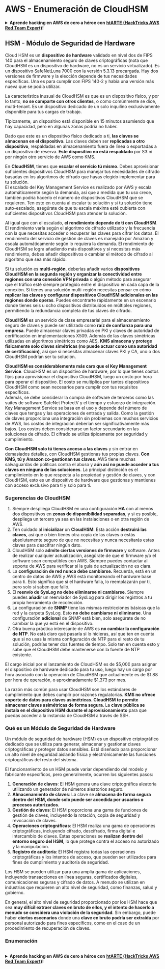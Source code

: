 # AWS - Enumeración de CloudHSM

<details>

<summary><strong>Aprende hacking en AWS de cero a héroe con</strong> <a href="https://training.hacktricks.xyz/courses/arte"><strong>htARTE (HackTricks AWS Red Team Expert)</strong></a><strong>!</strong></summary>

Otras formas de apoyar a HackTricks:

* Si quieres ver a tu **empresa anunciada en HackTricks** o **descargar HackTricks en PDF**, consulta los [**PLANES DE SUSCRIPCIÓN**](https://github.com/sponsors/carlospolop)!
* Consigue el [**merchandising oficial de PEASS & HackTricks**](https://peass.creator-spring.com)
* Descubre [**La Familia PEASS**](https://opensea.io/collection/the-peass-family), nuestra colección de [**NFTs**](https://opensea.io/collection/the-peass-family) exclusivos
* **Únete al** 💬 [**grupo de Discord**](https://discord.gg/hRep4RUj7f) o al [**grupo de telegram**](https://t.me/peass) o **sígueme** en **Twitter** 🐦 [**@carlospolopm**](https://twitter.com/carlospolopm)**.**
* **Comparte tus trucos de hacking enviando PRs a los repositorios de GitHub de** [**HackTricks**](https://github.com/carlospolop/hacktricks) y [**HackTricks Cloud**](https://github.com/carlospolop/hacktricks-cloud).

</details>

## HSM - Módulo de Seguridad de Hardware

Cloud HSM es un **dispositivo de hardware** validado en nivel dos de FIPS 140 para el almacenamiento seguro de claves criptográficas (nota que CloudHSM es un dispositivo de hardware, no es un servicio virtualizado). Es un dispositivo SafeNetLuna 7000 con la versión 5.3.13 precargada. Hay dos versiones de firmware y la elección depende de tus necesidades específicas. Una es para cumplir con FIPS 140-2 y había una versión más nueva que se podía utilizar.

La característica inusual de CloudHSM es que es un dispositivo físico, y por lo tanto, **no se comparte con otros clientes**, o como comúnmente se dice, multi-tenant. Es un dispositivo dedicado de un solo inquilino exclusivamente disponible para tus cargas de trabajo.

Típicamente, un dispositivo está disponible en 15 minutos asumiendo que hay capacidad, pero en algunas zonas podría no haber.

Dado que este es un dispositivo físico dedicado a ti, **las claves se almacenan en el dispositivo**. Las claves deben ser **replicadas a otro dispositivo**, respaldadas en almacenamiento fuera de línea o exportadas a un dispositivo de reserva. **Este dispositivo no está respaldado** por S3 ni por ningún otro servicio de AWS como KMS.

En **CloudHSM**, tienes que **escalar el servicio tú mismo**. Debes aprovisionar suficientes dispositivos CloudHSM para manejar tus necesidades de cifrado basadas en los algoritmos de cifrado que hayas elegido implementar para tu solución.\
El escalado del Key Management Service es realizado por AWS y escala automáticamente según la demanda, así que a medida que tu uso crece, también podría hacerlo el número de dispositivos CloudHSM que se requieren. Ten esto en cuenta al escalar tu solución y si tu solución tiene auto-escalado, asegúrate de que tu escala máxima esté cubierta con suficientes dispositivos CloudHSM para atender la solución.

Al igual que con el escalado, **el rendimiento depende de ti con CloudHSM**. El rendimiento varía según el algoritmo de cifrado utilizado y la frecuencia con la que necesitas acceder o recuperar las claves para cifrar los datos. El rendimiento del servicio de gestión de claves es manejado por Amazon y escala automáticamente según lo requiera la demanda. El rendimiento de CloudHSM se logra añadiendo más dispositivos y si necesitas más rendimiento, debes añadir dispositivos o cambiar el método de cifrado al algoritmo que sea más rápido.

Si tu solución es **multi-región**, deberías añadir varios **dispositivos CloudHSM en la segunda región y organizar la conectividad entre regiones con una conexión VPN privada** o algún método para asegurar que el tráfico esté siempre protegido entre el dispositivo en cada capa de la conexión. Si tienes una solución multi-región necesitas pensar en cómo **replicar las claves y configurar dispositivos CloudHSM adicionales en las regiones donde operas**. Puedes encontrarte rápidamente en un escenario donde tienes seis u ocho dispositivos distribuidos en múltiples regiones, permitiendo la redundancia completa de tus claves de cifrado.

**CloudHSM** es un servicio de clase empresarial para el almacenamiento seguro de claves y puede ser utilizado como **raíz de confianza para una empresa**. Puede almacenar claves privadas en PKI y claves de autoridad de certificación en implementaciones X509. Además de las claves simétricas utilizadas en algoritmos simétricos como AES, **KMS almacena y protege físicamente solo claves simétricas (no puede actuar como una autoridad de certificación)**, así que si necesitas almacenar claves PKI y CA, uno o dos CloudHSM podrían ser tu solución.

**CloudHSM es considerablemente más caro que el Key Management Service**. CloudHSM es un dispositivo de hardware, por lo que tienes costos fijos para aprovisionar el dispositivo CloudHSM, luego un costo por hora para operar el dispositivo. El costo se multiplica por tantos dispositivos CloudHSM como sean necesarios para cumplir con tus requisitos específicos.\
Además, se debe considerar la compra de software de terceros como las suites de software SafeNet ProtectV y el tiempo y esfuerzo de integración. Key Management Service se basa en el uso y depende del número de claves que tengas y las operaciones de entrada y salida. Como la gestión de claves proporciona una integración sin problemas con muchos servicios de AWS, los costos de integración deberían ser significativamente más bajos. Los costos deben considerarse un factor secundario en las soluciones de cifrado. El cifrado se utiliza típicamente por seguridad y cumplimiento.

**Con CloudHSM solo tú tienes acceso a las claves** y sin entrar en demasiados detalles, con CloudHSM gestionas tus propias claves. **Con KMS, tú y Amazon co-gestionan tus claves**. AWS tiene muchas salvaguardas de políticas contra el abuso y **aún así no puede acceder a tus claves en ninguna de las soluciones**. La principal distinción es el cumplimiento en lo que respecta a la propiedad y gestión de claves, y con CloudHSM, esto es un dispositivo de hardware que gestionas y mantienes con acceso exclusivo para ti y solo para ti.

### Sugerencias de CloudHSM

1. Siempre despliega CloudHSM en una configuración **HA** con al menos dos dispositivos en **zonas de disponibilidad separadas**, y si es posible, despliega un tercero ya sea en las instalaciones o en otra región de AWS.
2. Ten cuidado al **inicializar** un **CloudHSM**. Esta acción **destruirá las claves**, así que o bien tienes otra copia de las claves o estás absolutamente seguro de que no necesitas y nunca necesitarás estas claves para descifrar ningún dato.
3. CloudHSM solo **admite ciertas versiones de firmware** y software. Antes de realizar cualquier actualización, asegúrate de que el firmware y/o el software sean compatibles con AWS. Siempre puedes contactar al soporte de AWS para verificar si la guía de actualización no es clara.
4. La **configuración de red nunca debe cambiarse.** Recuerda, está en un centro de datos de AWS y AWS está monitoreando el hardware base para ti. Esto significa que si el hardware falla, lo reemplazarán por ti, pero solo si saben que falló.
5. El **reenvío de SysLog no debe eliminarse ni cambiarse**. Siempre puedes **añadir** un reenviador de SysLog para dirigir los registros a tu propia herramienta de recolección.
6. La configuración de **SNMP** tiene las mismas restricciones básicas que la red y la carpeta SysLog. Esto **no debe cambiarse ni eliminarse**. Una configuración **adicional** de SNMP está bien, solo asegúrate de no cambiar la que ya está en el dispositivo.
7. Otra buena práctica interesante de AWS es **no cambiar la configuración de NTP**. No está claro qué pasaría si lo hicieras, así que ten en cuenta que si no usas la misma configuración de NTP para el resto de tu solución, podrías tener dos fuentes de tiempo. Solo ten en cuenta esto y sabe que el CloudHSM debe mantenerse con la fuente de NTP existente.

El cargo inicial por el lanzamiento de CloudHSM es de $5,000 para asignar el dispositivo de hardware dedicado para tu uso, luego hay un cargo por hora asociado con la operación de CloudHSM que actualmente es de $1.88 por hora de operación, o aproximadamente $1,373 por mes.

La razón más común para usar CloudHSM son los estándares de cumplimiento que debes cumplir por razones regulatorias. **KMS no ofrece soporte de datos para claves asimétricas. CloudHSM te permite almacenar claves asimétricas de forma segura**.
La **clave pública se instala en el dispositivo HSM durante el aprovisionamiento** para que puedas acceder a la instancia de CloudHSM a través de SSH.

### Qué es un Módulo de Seguridad de Hardware

Un módulo de seguridad de hardware (HSM) es un dispositivo criptográfico dedicado que se utiliza para generar, almacenar y gestionar claves criptográficas y proteger datos sensibles. Está diseñado para proporcionar un alto nivel de seguridad aislando física y electrónicamente las funciones criptográficas del resto del sistema.

El funcionamiento de un HSM puede variar dependiendo del modelo y fabricante específicos, pero generalmente, ocurren los siguientes pasos:

1. **Generación de claves**: El HSM genera una clave criptográfica aleatoria utilizando un generador de números aleatorios seguro.
2. **Almacenamiento de claves**: La clave se **almacena de forma segura dentro del HSM, donde solo puede ser accedida por usuarios o procesos autorizados**.
3. **Gestión de claves**: El HSM proporciona una gama de funciones de gestión de claves, incluyendo la rotación, copia de seguridad y revocación de claves.
4. **Operaciones criptográficas**: El HSM realiza una gama de operaciones criptográficas, incluyendo cifrado, descifrado, firma digital e intercambio de claves. Estas operaciones se **realizan dentro del entorno seguro del HSM**, lo que protege contra el acceso no autorizado y la manipulación.
5. **Registro de auditoría**: El HSM registra todas las operaciones criptográficas y los intentos de acceso, que pueden ser utilizados para fines de cumplimiento y auditoría de seguridad.

Los HSM se pueden utilizar para una amplia gama de aplicaciones, incluyendo transacciones en línea seguras, certificados digitales, comunicaciones seguras y cifrado de datos. A menudo se utilizan en industrias que requieren un alto nivel de seguridad, como finanzas, salud y gobierno.

En general, el alto nivel de seguridad proporcionado por los HSM hace que sea **muy difícil extraer claves en bruto de ellos, y el intento de hacerlo a menudo se considera una violación de la seguridad**. Sin embargo, puede haber **ciertos escenarios** donde una **clave en bruto podría ser extraída** por personal autorizado para fines específicos, como en el caso de un procedimiento de recuperación de claves.

### Enumeración
```
```
<details>

<summary><strong>Aprende hacking en AWS de cero a héroe con</strong> <a href="https://training.hacktricks.xyz/courses/arte"><strong>htARTE (HackTricks AWS Red Team Expert)</strong></a><strong>!</strong></summary>

Otras formas de apoyar a HackTricks:

* Si quieres ver a tu **empresa anunciada en HackTricks** o **descargar HackTricks en PDF**, consulta los [**PLANES DE SUSCRIPCIÓN**](https://github.com/sponsors/carlospolop)!
* Consigue el [**merchandising oficial de PEASS & HackTricks**](https://peass.creator-spring.com)
* Descubre [**La Familia PEASS**](https://opensea.io/collection/the-peass-family), nuestra colección de [**NFTs**](https://opensea.io/collection/the-peass-family) exclusivos
* **Únete al** 💬 [**grupo de Discord**](https://discord.gg/hRep4RUj7f) o al [**grupo de telegram**](https://t.me/peass) o **sigue** a **Twitter** 🐦 [**@carlospolopm**](https://twitter.com/carlospolopm)**.**
* **Comparte tus trucos de hacking enviando PRs a los repositorios de github** [**HackTricks**](https://github.com/carlospolop/hacktricks) y [**HackTricks Cloud**](https://github.com/carlospolop/hacktricks-cloud).

</details>
